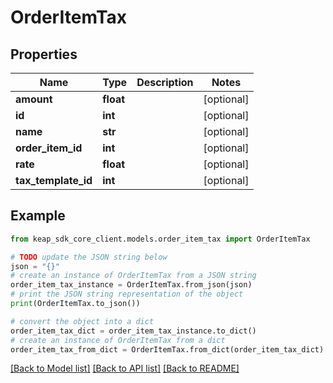 # OrderItemTax


## Properties

Name | Type | Description | Notes
------------ | ------------- | ------------- | -------------
**amount** | **float** |  | [optional] 
**id** | **int** |  | [optional] 
**name** | **str** |  | [optional] 
**order_item_id** | **int** |  | [optional] 
**rate** | **float** |  | [optional] 
**tax_template_id** | **int** |  | [optional] 

## Example

```python
from keap_sdk_core_client.models.order_item_tax import OrderItemTax

# TODO update the JSON string below
json = "{}"
# create an instance of OrderItemTax from a JSON string
order_item_tax_instance = OrderItemTax.from_json(json)
# print the JSON string representation of the object
print(OrderItemTax.to_json())

# convert the object into a dict
order_item_tax_dict = order_item_tax_instance.to_dict()
# create an instance of OrderItemTax from a dict
order_item_tax_from_dict = OrderItemTax.from_dict(order_item_tax_dict)
```
[[Back to Model list]](../README.md#documentation-for-models) [[Back to API list]](../README.md#documentation-for-api-endpoints) [[Back to README]](../README.md)


